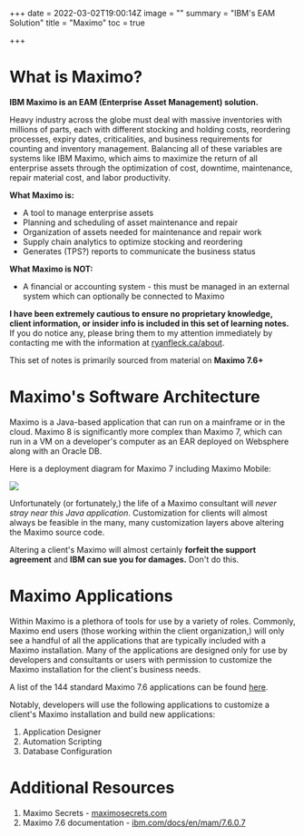 +++
date = 2022-03-02T19:00:14Z
image = ""
summary = "IBM's EAM Solution"
title = "Maximo"
toc = true

+++
# What is Maximo?

**IBM Maximo is an EAM (Enterprise Asset Management) solution.**

Heavy industry across the globe must deal with massive inventories with millions of parts, each with different stocking and holding costs, reordering processes, expiry dates, criticalities, and business requirements for counting and inventory management. Balancing all of these variables are systems like IBM Maximo, which aims to maximize the return of all enterprise assets through the optimization of cost, downtime, maintenance, repair material cost, and labor productivity.

**What Maximo is:**

* A tool to manage enterprise assets
* Planning and scheduling of asset maintenance and repair
* Organization of assets needed for maintenance and repair work
* Supply chain analytics to optimize stocking and reordering
* Generates (TPS?) reports to communicate the business status

**What Maximo is NOT:**

* A financial or accounting system - this must be managed in an external system which can optionally be connected to Maximo

**I have been extremely cautious to ensure no proprietary knowledge, client information, or insider info is included in this set of learning notes.** If you do notice any, please bring them to my attention immediately by contacting me with the information at [ryanfleck.ca/about](https://ryanfleck.ca/about).

This set of notes is primarily sourced from material on **Maximo 7.6+**

# Maximo's Software Architecture

Maximo is a Java-based application that can run on a mainframe or in the cloud. Maximo 8 is significantly more complex than Maximo 7, which can run in a VM on a developer's computer as an EAR deployed on Websphere along with an Oracle DB.

Here is a deployment diagram for Maximo 7 including Maximo Mobile:

![](/uploads/maximo-softarch.png)

Unfortunately (or fortunately,) the life of a Maximo consultant will _never stray near this Java application_. Customization for clients will almost always be feasible in the many, many customization layers above altering the Maximo source code.

Altering a client's Maximo will almost certainly **forfeit the support agreement** and **IBM can sue you for damages.** Don't do this.

# Maximo Applications

Within Maximo is a plethora of tools for use by a variety of roles. Commonly, Maximo end users (those working within the client organization,) will only see a handful of all the applications that are typically included with a Maximo installation. Many of the applications are designed only for use by developers and consultants or users with permission to customize the Maximo installation for the client's business needs.

A list of the 144 standard Maximo 7.6 applications can be found [here](https://www.ibm.com/docs/en/mam/7.6.0.7?topic=levels-applications-their-data-storage).

Notably, developers will use the following applications to customize a client's Maximo installation and build new applications:

1. Application Designer
2. Automation Scripting
3. Database Configuration

# Additional Resources

1. Maximo Secrets - [maximosecrets.com](https://maximosecrets.com/ "https://maximosecrets.com/")
2. Maximo 7.6 documentation - [ibm.com/docs/en/mam/7.6.0.7](https://www.ibm.com/docs/en/mam/7.6.0.7 "https://www.ibm.com/docs/en/mam/7.6.0.7")